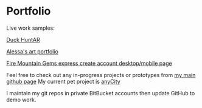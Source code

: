 # Portfolio
Live work samples:

[Duck HuntAR](https://github.com/jmidtlyng/duckHuntar)

[Alessa's art portfolio](https://github.com/jmidtlyng/alessa)

[Fire Mountain Gems express create account desktop/mobile page](https://secure.firemountaingems.com/account/create)

Feel free to check out any in-progress projects or prototypes from [my main github page](https://github.com/jmidtlyng)
My current pet project is [anyCity](https://github.com/jmidtlyng/anyCity)

I maintain my git repos in private BitBucket accounts then update GitHub to demo work.

